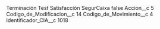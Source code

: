 <?xml version="1.0" encoding="UTF-8"?>
<CustomMetadata xmlns="http://soap.sforce.com/2006/04/metadata" xmlns:xsi="http://www.w3.org/2001/XMLSchema-instance" xmlns:xsd="http://www.w3.org/2001/XMLSchema">
    <label>Terminación Test Satisfacción SegurCaixa</label>
    <protected>false</protected>
    <values>
        <field>Accion__c</field>
        <value xsi:type="xsd:string">5</value>
    </values>
    <values>
        <field>Codigo_de_Modificacion__c</field>
        <value xsi:type="xsd:string">14</value>
    </values>
    <values>
        <field>Codigo_de_Movimiento__c</field>
        <value xsi:type="xsd:string">4</value>
    </values>
    <values>
        <field>Identificador_CIA__c</field>
        <value xsi:type="xsd:string">1018</value>
    </values>
</CustomMetadata>
